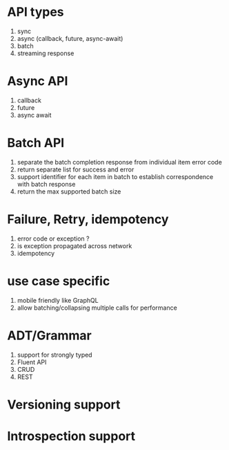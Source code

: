 
# API types

1. sync
2. async (callback, future, async-await)
3. batch
4. streaming response

# Async API

1. callback
2. future
2. async await

# Batch API

1. separate the batch completion response from individual item error code
2. return separate list for success and error
3. support identifier for each item in batch to establish correspondence with batch response
4. return the max supported batch size

# Failure, Retry, idempotency

1. error code or exception ?
2. is exception propagated across network
3. idempotency

# use case specific

1. mobile friendly like GraphQL
2. allow batching/collapsing multiple calls for performance

# ADT/Grammar

1. support for strongly typed 
2. Fluent API 
3. CRUD
4. REST

# Versioning support

# Introspection support

